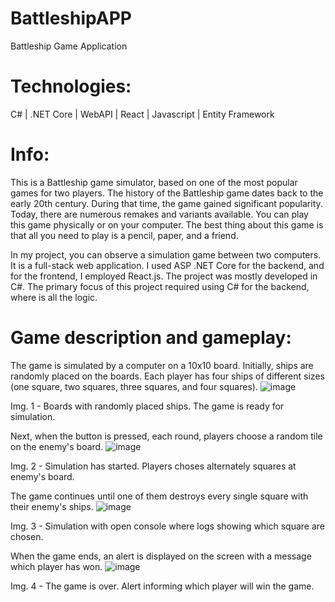 # BattleshipAPP

Battleship Game Application

# Technologies: 
C# | .NET Core | WebAPI | React | Javascript | Entity Framework

# Info:
This is a Battleship game simulator, based on one of the most popular games for two players.
The history of the Battleship game dates back to the early 20th century. During that time, the game gained significant popularity.
Today, there are numerous remakes and variants available. You can play this game physically or on your computer. The best thing about this game is that all you need to play is a pencil, paper, and a friend. 

In my project, you can observe a simulation game between two computers. It is a full-stack web application. I used ASP .NET Core for the backend, and for the frontend, I employed React.js. The project was mostly developed in C#. The primary focus of this project required using C# for the backend, where is all the logic. 

# Game description and gameplay: 
The game is simulated by a computer on a 10x10 board. Initially, ships are randomly placed on the boards. Each player has four ships of different sizes (one square, two squares, three squares, and four squares). 
![image](https://github.com/Ramzes9090/BattleshipAPP/assets/86838822/615b7905-4393-4688-ab0d-a9fd0f10bce8)

Img. 1 - Boards with randomly placed ships. The game is ready for simulation.

Next, when the button is pressed, each round, players choose a random tile on the enemy's board.
![image](https://github.com/Ramzes9090/BattleshipAPP/assets/86838822/6d39bbc7-7429-4112-89bc-ce418ad0fdb9)

Img. 2 - Simulation has started. Players choses alternately squares at enemy's board.

The game continues until one of them destroys every single square with their enemy's ships. 
![image](https://github.com/Ramzes9090/BattleshipAPP/assets/86838822/1d89c04b-aa96-410e-9d9d-b61f83bcd2b9)  

Img. 3 - Simulation with open console where logs showing which square are chosen. 

When the game ends, an alert is displayed on the screen with a message which player has won.
![image](https://github.com/Ramzes9090/BattleshipAPP/assets/86838822/57d9bb70-7426-40ee-8a6e-2b0209035337) 

Img. 4 - The game is over. Alert informing which player will win the game.
